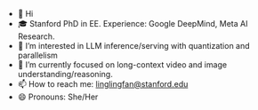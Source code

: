 - 👋 Hi
- 🎓 Stanford PhD in EE. Experience: Google DeepMind, Meta AI Research.
- 👀 I’m interested in LLM inference/serving with quantization and parallelism
- 🌱 I’m currently focused on long-context video and image understanding/reasoning.
- 📫 How to reach me: linglingfan@stanford.edu
- 😄 Pronouns: She/Her
